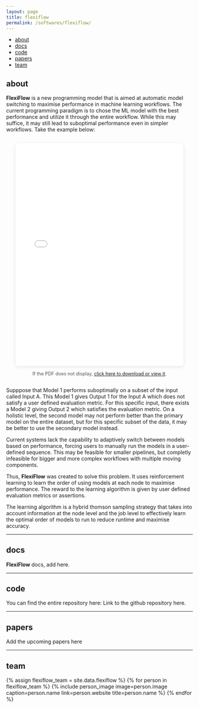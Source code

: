 ```yaml
---
layout: page
title: flexiflow
permalink: /softwares/flexiflow/
---
```



<!-- Navigation Bar -->
<div class="navbar">
    <div class="navbar-inner">
        <ul class="nav">
            <li><a href="#about">about</a></li>
            <li><a href="#docs">docs</a></li>
            <li><a href="#code">code</a></li>
            <li><a href="#papers">papers</a></li>
            <li><a href="#team">team</a></li>
        </ul>
    </div>
</div>


## about

**FlexiFlow** is a new programming model that is aimed at automatic model switching to maximise performance in machine learning workflows.
The current programming paradigm is to chose the ML model with the best performance and utilize it through the entire workflow. While this may suffice, it may still lead to suboptimal performance even in simpler workflows. Take the example below:

<div style="text-align:center; margin: 2em 0;">
  <embed src="/images/softwares/FlexiFlow-Arch.png" type="application/pdf" width="90%" height="600px" style="border-radius:8px; box-shadow:0 2px 8px rgba(0,0,0,0.1);" />
  <p style="font-size:0.9em; color:#555;">If the PDF does not display, <a href="/images/softwares/flexiflow-arch.pdf" target="_blank">click here to download or view it</a>.</p>
</div>

Supppose that Model 1 performs suboptimally on a subset of the input called Input A. This Model 1 gives Output 1 for the Input A which does not satisfy a user defined evaluation metric. For this specific input, there exists a Model 2 giving Output 2 which satisfies the evaluation metric.
On a holistic level, the second model may not perform better than the primary model on the entire dataset, but for this specific subset of the data, it may be better to use the secondary model instead.

Current systems lack the capability to adaptively switch between models based on performance, forcing users to manually run the models in a user-defined sequence. This may be feasible for smaller pipelines, but completly infeasible for bigger and more complex workflows with multiple moving components.

Thus, **FlexiFlow** was created to solve this problem. It uses reinforcement learning to learn the order of using models at each node to maximise performance. The reward to the learning algorithm is given by user defined evaluation metrics or assertions.

The learning algorithm is a hybrid thomson sampling strategy that takes into account information at the node level and the job level to effectively learn the optimal order of models to run to reduce runtime and maximise accuracy.

-------------

## docs

**FlexiFlow** docs, add here.

-------------

## code

You can find the entire repository here: Link to the github repository here.

-------------

## papers

Add the upcoming papers here

-------------

## team

<div class="flex-container people image-container">
{% assign flexiflow_team = site.data.flexiflow %}
{% for person in flexiflow_team %}
  {% include person_image image=person.image caption=person.name link=person.website title=person.name %}
{% endfor %}
</div>

